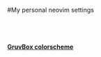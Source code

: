 #My personal neovim settings 

[<svg 
    xmlns="http://www.w3.org/2000/svg" 
    style="height: 2.5em" 
    viewBox="0 0 742 214">
</svg>][neovim]

[neovim]: https://neovim.io

[<h4>GruvBox colorscheme</h4>](https://github.com/morhetz/gruvbox)

